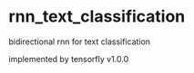 # rnn_text_classification
bidirectional rnn for text classification 

implemented by tensorfly v1.0.0
